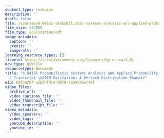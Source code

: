 ```yaml
---
content_type: resource
description: ''
draft: false
file: /courses/6-041sc-probabilistic-systems-analysis-and-applied-probability-fall-2013/b8f5820fa2bdf3c49bf815a9d7be77ef_MIT6_041SCF13_Derived_Distribution_Example_300k.pdf
file_size: 537908
file_type: application/pdf
image_metadata:
  caption: ''
  credit: ''
  image-alt: ''
learning_resource_types: []
license: https://creativecommons.org/licenses/by-nc-sa/4.0/
ocw_type: OCWFile
resourcetype: Document
title: "6.041SC Probabilistic Systems Analysis and Applied Probability, Fall 2013\
  \ Transcript \u2013 Recitation: A Derived Distribution Example"
uid: b8f5820f-a2bd-f3c4-9bf8-15a9d7be77ef
video_files:
  archive_url: ''
  video_captions_file: ''
  video_thumbnail_file: ''
  video_transcript_file: ''
video_metadata:
  video_speakers: ''
  video_tags: ''
  youtube_description: ''
  youtube_id: ''
---
```

